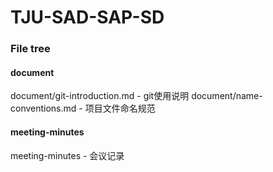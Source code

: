 # TJU-SAD-SAP-SD


### File tree
#### document
document/git-introduction.md - git使用说明
document/name-conventions.md - 项目文件命名规范
#### meeting-minutes
meeting-minutes - 会议记录
